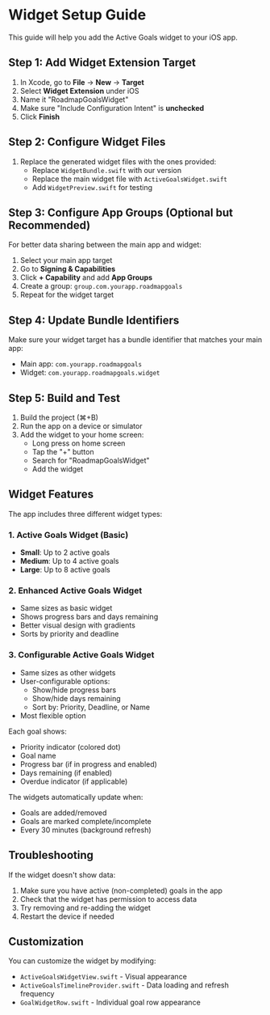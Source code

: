 # Widget Setup Guide

This guide will help you add the Active Goals widget to your iOS app.

## Step 1: Add Widget Extension Target

1. In Xcode, go to **File** → **New** → **Target**
2. Select **Widget Extension** under iOS
3. Name it "RoadmapGoalsWidget"
4. Make sure "Include Configuration Intent" is **unchecked**
5. Click **Finish**

## Step 2: Configure Widget Files

1. Replace the generated widget files with the ones provided:
   - Replace `WidgetBundle.swift` with our version
   - Replace the main widget file with `ActiveGoalsWidget.swift`
   - Add `WidgetPreview.swift` for testing

## Step 3: Configure App Groups (Optional but Recommended)

For better data sharing between the main app and widget:

1. Select your main app target
2. Go to **Signing & Capabilities**
3. Click **+ Capability** and add **App Groups**
4. Create a group: `group.com.yourapp.roadmapgoals`
5. Repeat for the widget target

## Step 4: Update Bundle Identifiers

Make sure your widget target has a bundle identifier that matches your main app:
- Main app: `com.yourapp.roadmapgoals`
- Widget: `com.yourapp.roadmapgoals.widget`

## Step 5: Build and Test

1. Build the project (⌘+B)
2. Run the app on a device or simulator
3. Add the widget to your home screen:
   - Long press on home screen
   - Tap the "+" button
   - Search for "RoadmapGoalsWidget"
   - Add the widget

## Widget Features

The app includes three different widget types:

### 1. Active Goals Widget (Basic)
- **Small**: Up to 2 active goals
- **Medium**: Up to 4 active goals  
- **Large**: Up to 8 active goals

### 2. Enhanced Active Goals Widget
- Same sizes as basic widget
- Shows progress bars and days remaining
- Better visual design with gradients
- Sorts by priority and deadline

### 3. Configurable Active Goals Widget
- Same sizes as other widgets
- User-configurable options:
  - Show/hide progress bars
  - Show/hide days remaining
  - Sort by: Priority, Deadline, or Name
- Most flexible option

Each goal shows:
- Priority indicator (colored dot)
- Goal name
- Progress bar (if in progress and enabled)
- Days remaining (if enabled)
- Overdue indicator (if applicable)

The widgets automatically update when:
- Goals are added/removed
- Goals are marked complete/incomplete
- Every 30 minutes (background refresh)

## Troubleshooting

If the widget doesn't show data:
1. Make sure you have active (non-completed) goals in the app
2. Check that the widget has permission to access data
3. Try removing and re-adding the widget
4. Restart the device if needed

## Customization

You can customize the widget by modifying:
- `ActiveGoalsWidgetView.swift` - Visual appearance
- `ActiveGoalsTimelineProvider.swift` - Data loading and refresh frequency
- `GoalWidgetRow.swift` - Individual goal row appearance
